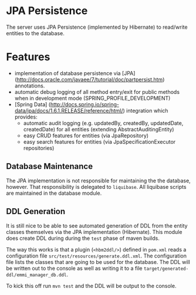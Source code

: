 JPA Persistence
=======================

The server uses JPA Persistence (implemented by Hibernate) to read/write entities
to the database.

Features
=======================

- implementation of database persistence via [JPA] (http://docs.oracle.com/javaee/7/tutorial/doc/partpersist.htm) annotations.
- automatic debug logging of all method entry/exit for public methods when in development mode (SPRING_PROFILE_DEVELOPMENT)
- [Spring Data] (http://docs.spring.io/spring-data/jpa/docs/1.6.1.RELEASE/reference/html/) integration which provides:
    - automatic audit logging (e.g. updatedBy, createdBy, updatedDate, createdDate) for all entities (extending AbstractAuditingEntity)
    - easy CRUD features for entities (via JpaRepository)
    - easy search features for entities (via JpaSpecificationExecutor repositories)

Database Maintenance
-----------------------

The JPA implementation is not responsible for maintaining the the database, however.
That responsibility is delegated to `liquibase`. All liquibase scripts are maintained
in the database module.

DDL Generation
-----------------------

It is still nice to be able to see automated generation of DDL from the entity classes themselves
via the JPA implementation (Hibernate). This module does create DDL during during the `test` phase of maven builds.

The way this works is that a plugin (`<hbm2ddl/>`) defined in `pom.xml` reads a configuration file
`src/test/resources/generate.ddl.xml`. The configuration file lists the classes that are going to be used for the
database. The DDL will be written out to the console as well as writing it to a file 
`target/generated-ddl/emmi_manager_db.ddl`.

To kick this off run `mvn test` and the DDL will be output to the console.
